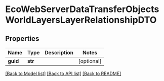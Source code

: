 # EcoWebServerDataTransferObjectsWorldLayersLayerRelationshipDTO

## Properties
Name | Type | Description | Notes
------------ | ------------- | ------------- | -------------
**guid** | **str** |  | [optional] 

[[Back to Model list]](../README.md#documentation-for-models) [[Back to API list]](../README.md#documentation-for-api-endpoints) [[Back to README]](../README.md)


